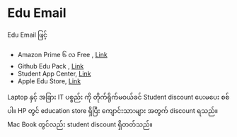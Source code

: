 # Edu Email

Edu Email ဖြင့်

- Amazon Prime ၆ လ Free , [Link](https://www.amazon.com/Amazon-Student/b?ie=UTF8&node=668781011)
- Github Edu Pack , [Link](https://education.github.com/pack)
- Student App Center, [Link](https://www.studentappcentre.com)
- Apple Edu Store, [Link](https://www.apple.com/us-edu/store)

Laptop နှင့် အခြား IT ပစ္စည်း ကို တိုက်ရိုက်မဝယ်ခင် Student discount ပေးမပေး စစ်ပါ။ HP တွင် education store ရှိပြီး ကျောင်းသားများ အတွက် discount ရသည်။ Mac Book တွင်လည်း student discount ရှိတတ်သည်။
